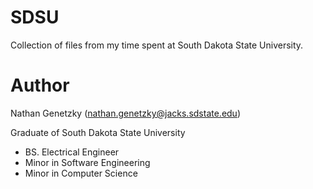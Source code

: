 # SDSU

Collection of files from my time spent at South Dakota State University.

# Author

Nathan Genetzky (nathan.genetzky@jacks.sdstate.edu)

Graduate of South Dakota State University
- BS. Electrical Engineer
- Minor in Software Engineering
- Minor in Computer Science
